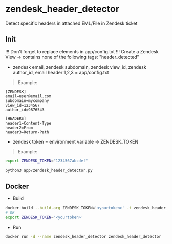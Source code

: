 # zendesk_header_detector
Detect specific headers in attached EML/File in Zendesk ticket

## Init
!!! Don't forget to replace elements in app/config.txt
!!! Create a Zendesk View -> contains none of the following tags: "header_detected"

- zendesk email, zendesk subdomain, zendesk view_id, zendesk author_id, email header 1,2,3 = app/config.txt
> Example:
```
[ZENDESK]
email=user@email.com
subdomain=mycompany
view_id=1234567
author_id=9876543

[HEADERS]
header1=Content-Type
header2=From
header3=Return-Path
```
- zendesk token = environment variable -> ZENDESK_TOKEN
> Example:
```bash
export ZENDESK_TOKEN="1234567abcdef"
```

```bash
python3 app/zendesk_header_detector.py
```

## Docker
- Build
```bash
docker build --build-arg ZENDESK_TOKEN='<yourtoken>' -t zendesk_header_detector .
# OR
export ZENDESK_TOKEN='<yourtoken>'
```

- Run
```bash
docker run -d --name zendesk_header_detector zendesk_header_detector
```
